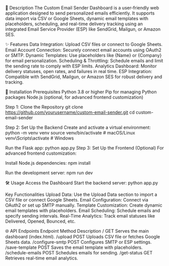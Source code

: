 📖 Description
The Custom Email Sender Dashboard is a user-friendly web application designed to send personalized emails efficiently. It supports data import via CSV or Google Sheets, dynamic email templates with placeholders, scheduling, and real-time delivery tracking using an integrated Email Service Provider (ESP) like SendGrid, Mailgun, or Amazon SES.

✨ Features
Data Integration: Upload CSV files or connect to Google Sheets.
Email Account Connection: Securely connect email accounts using OAuth2 or SMTP.
Dynamic Templates: Use placeholders like {Name} or {Company} for email personalization.
Scheduling & Throttling: Schedule emails and limit the sending rate to comply with ESP limits.
Analytics Dashboard: Monitor delivery statuses, open rates, and failures in real time.
ESP Integration: Compatible with SendGrid, Mailgun, or Amazon SES for robust delivery and tracking.

🚀 Installation
Prerequisites
Python 3.8 or higher
Pip for managing Python packages
Node.js (optional, for advanced frontend customization)

Step 1: Clone the Repository
git clone https://github.com/yourusername/custom-email-sender.git
cd custom-email-sender

Step 2: Set Up the Backend
Create and activate a virtual environment:
python -m venv venv
source venv/bin/activate  # macOS/Linux
venv\Scripts\activate     # Windows

Run the Flask app:
python app.py
Step 3: Set Up the Frontend (Optional)
For advanced frontend customization:

Install Node.js dependencies:
npm install

Run the development server:
npm run dev

🛠 Usage
Access the Dashboard
Start the backend server:
python app.py

Key Functionalities
Upload Data: Use the Upload Data section to import a CSV file or connect Google Sheets.
Email Configuration: Connect via OAuth2 or set up SMTP manually.
Template Customization: Create dynamic email templates with placeholders.
Email Scheduling: Schedule emails and specify sending intervals.
Real-Time Analytics: Track email statuses like Delivered, Opened, Bounced, etc.

🌐 API Endpoints
Endpoint	Method	Description
/	GET	Serves the main dashboard (index.html).
/upload	POST	Uploads CSV file or fetches Google Sheets data.
/configure-smtp	POST	Configures SMTP or ESP settings.
/save-template	POST	Saves the email template with placeholders.
/schedule-emails	POST	Schedules emails for sending.
/get-status	GET	Retrieves real-time email analytics.
